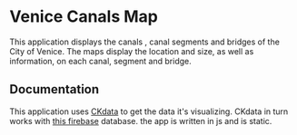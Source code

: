 # Venice Canals Map
This application displays the canals , canal segments and bridges of the City of Venice. The maps display the location and size, as well as information, on each canal, segment and bridge. 

## Documentation
This application uses [CKdata](https://ckdata.herokuapp.com/) to get the data it's visualizing. CKdata in turn works with [this firebase](https://console.firebase.google.com/u/1/project/firebase-cityknowledge/overview) database.
the app is written in js and is static.
